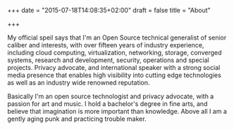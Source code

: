 +++
date = "2015-07-18T14:08:35+02:00"
draft = false
title = "About"

+++
<div align="left"><p>My official speil says that I'm an Open Source technical generalist of senior caliber and interests, with over fifteen years of industry experience, including cloud computing, virtualization, networking, storage, converged systems, research and development, security, operations and special projects. Privacy advocate, and international speaker with a strong social media presence that enables high visibility into cutting edge technologies as well as an industry wide renowned reputation.</p>
<p>Basically I'm an open source technologist and privacy advocate, with a passion for art and music. I hold a bachelor's degree in fine arts, and believe that imagination is more important than knowledge. Above all I am a gently aging punk and practicing trouble maker.</p>
</div> 


